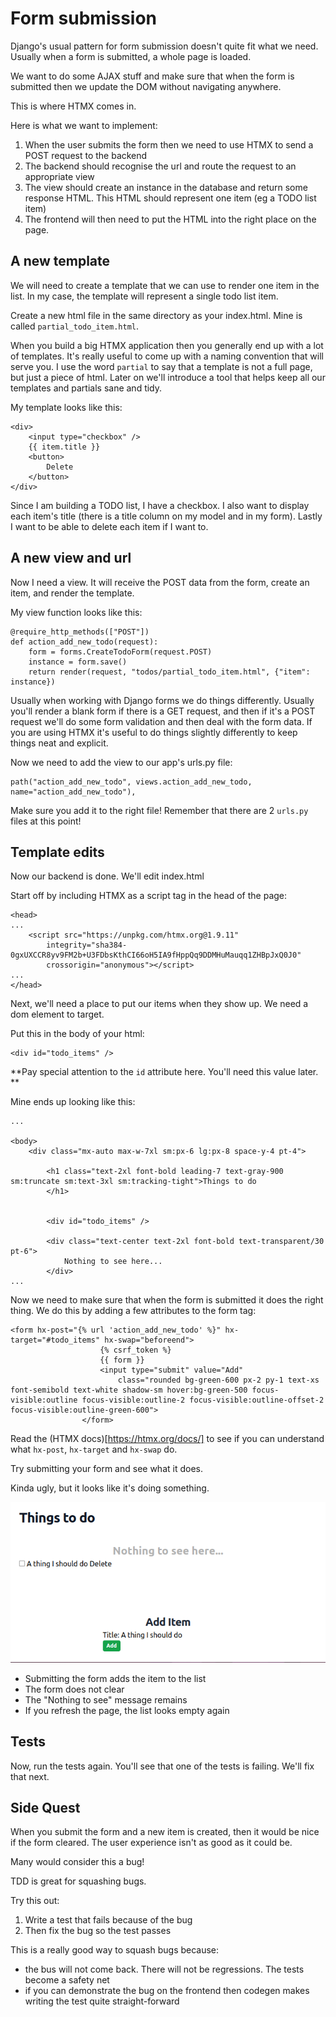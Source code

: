 # Form submission

Django's usual pattern for form submission doesn't quite fit what we need. Usually when a form is submitted, a whole page is loaded. 

We want to do some AJAX stuff and make sure that when the form is submitted then we update the DOM without navigating anywhere.

This is where HTMX comes in.

Here is what we want to implement:

1. When the user submits the form then we need to use HTMX to send a POST request to the backend 
2. The backend should recognise the url and route the request to an appropriate view 
3. The view should create an instance in the database and return some response HTML. This HTML should represent one item (eg a TODO list item)
4. The frontend will then need to put the HTML into the right place on the page. 

## A new template 

We will need to create a template that we can use to render one item in the list. In my case, the template will represent a single todo list item.

Create a new html file in the same directory as your index.html.  Mine is called `partial_todo_item.html`.

When you build a big HTMX application then you generally end up with a lot of templates. It's really useful to come up with a naming convention that will serve you. I use the word `partial` to say that a template is not a full page, but just a piece of html. Later on we'll introduce a tool that helps keep all our templates and partials sane and tidy. 

My template looks like this:

```
<div>
    <input type="checkbox" />
    {{ item.title }}
    <button>
        Delete
    </button>
</div>
```

Since I am building a TODO list, I have a checkbox. I also want to display each item's title (there is a title column on my model and in my form). Lastly I want to be able to delete each item if I want to.

## A new view and url 

Now I need a view. It will receive the POST data from the form, create an item, and render the template.

My view function looks like this:

```
@require_http_methods(["POST"])
def action_add_new_todo(request):
    form = forms.CreateTodoForm(request.POST)
    instance = form.save()  
    return render(request, "todos/partial_todo_item.html", {"item": instance})

```

Usually when working with Django forms we do things differently. Usually you'll render a blank form if there is a GET request, and then if it's a POST request we'll do some form validation and then deal with the form data. If you are using HTMX it's useful to do things slightly differently to keep things neat and explicit.

Now we need to add the view to our app's urls.py file:

```
path("action_add_new_todo", views.action_add_new_todo, name="action_add_new_todo"),
```

Make sure you add it to the right file! Remember that there are 2 `urls.py` files at this point!

## Template edits

Now our backend is done. We'll edit index.html

Start off by including HTMX as a script tag in the head of the page:

```
<head> 
...
    <script src="https://unpkg.com/htmx.org@1.9.11"
        integrity="sha384-0gxUXCCR8yv9FM2b+U3FDbsKthCI66oH5IA9fHppQq9DDMHuMauqq1ZHBpJxQ0J0"
        crossorigin="anonymous"></script>
...
</head>
```

Next, we'll need a place to put our items when they show up. We need a dom element to target.

Put this in the body of your html:

```
<div id="todo_items" />
```

**Pay special attention to the `id` attribute here. You'll need this value later.
**

Mine ends up looking like this:

```
...

<body>
    <div class="mx-auto max-w-7xl sm:px-6 lg:px-8 space-y-4 pt-4">

        <h1 class="text-2xl font-bold leading-7 text-gray-900 sm:truncate sm:text-3xl sm:tracking-tight">Things to do
        </h1>


        <div id="todo_items" />

        <div class="text-center text-2xl font-bold text-transparent/30 pt-6">
            Nothing to see here...
        </div>
...
```

Now we need to make sure that when the form is submitted it does the right thing. We do this by adding a few attributes to the form tag:

```
<form hx-post="{% url 'action_add_new_todo' %}" hx-target="#todo_items" hx-swap="beforeend">
                    {% csrf_token %}
                    {{ form }}
                    <input type="submit" value="Add"
                        class="rounded bg-green-600 px-2 py-1 text-xs font-semibold text-white shadow-sm hover:bg-green-500 focus-visible:outline focus-visible:outline-2 focus-visible:outline-offset-2 focus-visible:outline-green-600">
                </form>
```

Read the (HTMX docs)[https://htmx.org/docs/] to see if you can understand what `hx-post`, `hx-target` and `hx-swap` do.

Try submitting your form and see what it does. 

Kinda ugly, but it looks like it's doing something.

![Screenshot](images/first-item.png)

- Submitting the form adds the item to the list
- The form does not clear
- The "Nothing to see" message remains
- If you refresh the page, the list looks empty again

## Tests 

Now, run the tests again. You'll see that one of the tests is failing. We'll fix that next.

## Side Quest 

When you submit the form and a new item is created, then it would be nice if the form cleared. The user experience isn't as good as it could be.

Many would consider this a bug! 

TDD is great for squashing bugs. 

Try this out:

1. Write a test that fails because of the bug 
2. Then fix the bug so the test passes 

This is a really good way to squash bugs because:

- the bus will not come back. There will not be regressions. The tests become a safety net 
- if you can demonstrate the bug on the frontend then codegen makes writing the test quite straight-forward

